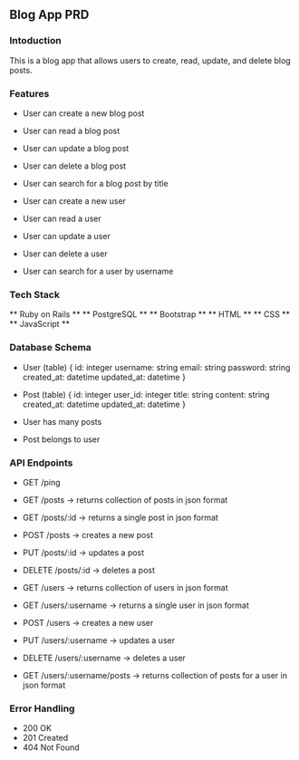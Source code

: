 ## Blog App PRD

### Intoduction

This is a blog app that allows users to create, read, update, and delete blog posts.

### Features

- User can create a new blog post
- User can read a blog post
- User can update a blog post
- User can delete a blog post
- User can search for a blog post by title

- User can create a new user
- User can read a user
- User can update a user
- User can delete a user
- User can search for a user by username

### Tech Stack

** Ruby on Rails **
** PostgreSQL **
** Bootstrap **
** HTML **
** CSS **
** JavaScript **

### Database Schema

 - User (table) {
    id: integer
    username: string
    email: string
    password: string
    created_at: datetime
    updated_at: datetime
 }
 - Post (table) {
    id: integer
    user_id: integer
    title: string
    content: string
    created_at: datetime
    updated_at: datetime
 }

 - User has many posts
 - Post belongs to user


### API Endpoints

 - GET /ping
 - GET /posts -> returns collection of posts in json format
 - GET /posts/:id -> returns a single post in json format
 - POST /posts -> creates a new post
 - PUT /posts/:id -> updates a post
 - DELETE /posts/:id -> deletes a post

 - GET /users -> returns collection of users in json format
 - GET /users/:username -> returns a single user in json format
 - POST /users -> creates a new user
 - PUT /users/:username -> updates a user
 - DELETE /users/:username -> deletes a user

 - GET /users/:username/posts -> returns collection of posts for a user in json format


### Error Handling

 - 200 OK
 - 201 Created
 - 404 Not Found
